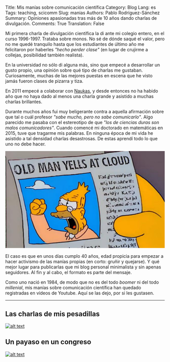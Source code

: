 Title: Mis manías sobre comunicación científica
Category: Blog
Lang: es
Tags: teaching, scicomm
Slug: manias
Authors: Pablo Rodríguez-Sánchez
Summary: Opiniones apasionadas tras más de 10 años dando charlas de divulgación.
Comments: True
Translation: False

Mi primera charla de divulgación científica la di ante mi colegio entero, en el curso 1996-1997.
Trataba sobre monos.
No sé de dónde saqué el valor, pero no me quedé tranquilo hasta que los estudiantes de último año me felicitaron por haberles _"hecho perder clase"_ (en lugar de crujirme a collejas, posibilidad también realista).

En la universidad no sólo di alguna más, sino que empecé a desarrollar un gusto propio, una opinión sobre qué tipo de charlas me gustaban.
Curiosamente, muchas de las mejores puestas en escena que he visto jamás fueron clases de pizarra y tiza.

En 2011 empecé a colaborar con [Naukas](https://naukas.com), y desde entonces no ha habido año que no haya dado al menos una charla grande y asistido a muchas charlas brillantes.

Durante muchos años fui muy beligerante contra a aquella afirmación sobre que tal o cuál profesor _"sabe mucho, pero no sabe comunicarlo"_.
Algo parecido me pasaba con el estereotipo de que _"los de ciencias duras son malos comunicadores"_.
Cuando comencé mi doctorado en matemáticas en 2015, tuve que tragarme mis palabras.
En ninguna época de mi vida he asistido a tal densidad charlas desastrosas.
De estas aprendí todo lo que uno no debe hacer.

![]({filename}/../images/2024-10/old-man.png)

El caso es que en unos días cumplo 40 años, edad propicia para empezar a hacer activismo de las manías propias (en corto: gruñir y quejarse).
Y qué mejor lugar para publicarlas que mi blog personal minimalista y sin apenas seguidores.
Al fin y al cabo, el formato es parte del mensaje.

Como uno nació en 1984, de modo que no es del todo _boomer_ ni del todo _millenial_, mis manías sobre comunicación científica han quedado registradas en vídeos de Youtube.
Aquí se las dejo, por si les gustasen.

---

## Las charlas de mis pesadillas

[![alt text](https://img.youtube.com/vi/oYG-uMwy9HQ/0.jpg)](https://www.youtube.com/watch?v=oYG-uMwy9HQ)

## Un payaso en un congreso

[![alt text](https://img.youtube.com/vi/tzxlw14Z8wU/0.jpg)](https://www.youtube.com/watch?v=tzxlw14Z8wU)
